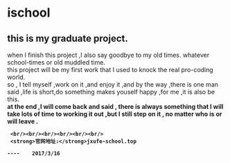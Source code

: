 # ischool
<h2>this is my graduate project.</h2>
      when I finish this project ,I also say goodbye to my old times. whatever  school-times or old muddled time.<br>
     this project will be my first work that I used to knock the real pro-coding world.<br>
     so , I tell myself ,work on it ,and enjoy it ,and by the way ,there is one man said ,life is short,do something
     makes youself happy ,for me ,it is also be this.<br>
    <b>at the end ,I will come back and said ,
     there is always something that I will take lots of time to working it out ,but I still step on it , no matter who is or will leave .<br>
     
     
     
     <br/><br/><br/><br/><br/><br/>
     <strong>官网地址:</strong>jxufe-school.top
                                                                                                                        ----    2017/3/16




